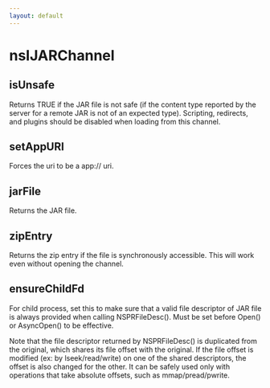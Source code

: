 ```yaml
---
layout: default
---
```


# nsIJARChannel #

## isUnsafe ##

Returns TRUE if the JAR file is not safe (if the content type reported
by the server for a remote JAR is not of an expected type).  Scripting,
redirects, and plugins should be disabled when loading from this
channel.


## setAppURI ##

Forces the uri to be a app:// uri.


## jarFile ##

Returns the JAR file.


## zipEntry ##

Returns the zip entry if the file is synchronously accessible.
This will work even without opening the channel.


## ensureChildFd ##

For child process, set this to make sure that a valid file descriptor of
JAR file is always provided when calling NSPRFileDesc().
Must be set before Open() or AsyncOpen() to be effective.

Note that the file descriptor returned by NSPRFileDesc() is duplicated
from the original, which shares its file offset with the original.  If
the file offset is modified (ex: by lseek/read/write) on one of the
shared descriptors, the offset is also changed for the other.
It can be safely used only with operations that take absolute offsets,
such as mmap/pread/pwrite.

